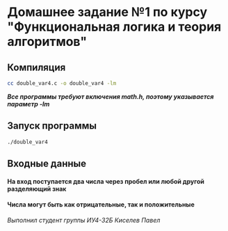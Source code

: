 # Домашнее задание №1 по курсу "Функциональная логика и теория алгоритмов"

## Компиляция
```bash
cc double_var4.c -o double_var4 -lm
```
***Все программы требуют включения math.h, поэтому указывается параметр -lm***

## Запуск программы
```bash
./double_var4
```
## Входные данные
#### На вход поступается два числа через пробел или любой другой разделяющий знак
#### Числа могут быть как отрицательные, так и положительные

*Выполнил студент группы ИУ4-32Б Киселев Павел*

